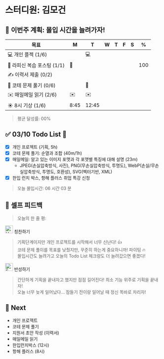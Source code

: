# 스터디원: 김모건

## 🚀 이번주 계획: 몰입 시간을 늘려가자!

| 목표                        | M    | T     | W   | T   | F   | S   | %   |
| --------------------------- | ---- | ----- | --- | --- | --- | --- | --- |
| 💻 개인 플젝 (1/6)          |      | 💻    |     |     |     |     |     |
| 📜 라피신 복습 포스팅 (1/1) | 📜   |       |     |     |     |     | 100 |
| ✍️ 이력서 제출 (0/2)        |      |       |     |     |     |     |     |
| 🔢 코테 문제 풀기 (0/6)     |      | 🔢    |     |     |     |     |     |
| ✉️ 매일메일 읽기 (2/6)      | ✉️   | ✉️    |     |     |     |     |     |
| ☀️ 8시 기상 (1/6)           | 8:45 | 12:45 |     |     |     |     |     |

> 평균 달성률: 00%<br>

## ✅ 03/10 Todo List 🌸

- [x] 개인 프로젝트 (기획, 5h)
- [x] 코테 문제 풀기: 순열과 조합 (40m/1h)
- [x] 매일메일: 알고 있는 이미지 포맷과 각 포맷별 특징에 대해 설명 (23m)
  - JPEG(손실압축방식, 사진), PNG(무손실압축방식, 투명도), WebP(손실/무손실압축방식, 투명도, 호환성), SVG(벡터기반, XML)
- [x] 한입 런치 박스, 항해 플러스 취업 특강 신청

> 오늘 몰입시간: 06 시간 03 분<br>

## 🎉 셀프 피드백

> 오늘의 한 줄 평: <br>

<img src="https://raw.githubusercontent.com/Tarikul-Islam-Anik/Animated-Fluent-Emojis/master/Emojis/Smilies/Hugging%20Face.png" alt="Hugging Face" width="25" height="25"> 칭찬하기 </img>

> 기획단계이지만 개인 프로젝트를 시작해서 너무 신난다! 👍 <br>
> 코테 문제 풀이를 목표를 낮췄지만, 꾸준히 하는게 중요하니까! 파이팅 🔥<br>
> 몰입시간도 늘려가고 오늘의 Todo List 체크량도 더 늘려갔으면 좋겠다! <br>

<img src="https://raw.githubusercontent.com/Tarikul-Islam-Anik/Animated-Fluent-Emojis/master/Emojis/Smilies/Face%20with%20Monocle.png" alt="Face with Monocle" width="25" height="25"> 반성하기</img>

> 간단하게 기획을 끝내자고 했지만 점점 길어진다! 최소 기능 위주로 기획을 끝내자! <br>
> 오늘 너무 늦게 일어났다... 잠들기 전이랑 일어날 때 정신 똑바로 차리자! <br>

## 🌱 Next

- 개인 프로젝트
- 코테 문제 풀기
- 지원서 초안 작성 (이력서)
- 매일메일 읽기
- 한입런치박스 (12시)
- 항해 플러스 (8시)
